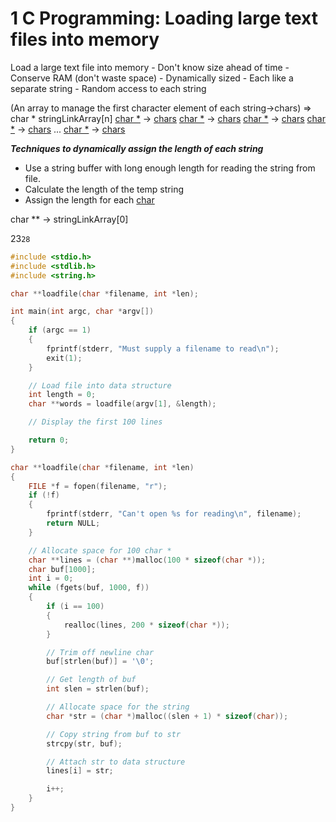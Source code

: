 # 1 C Programming: Loading large text files into memory

Load a large text file into memory
	- Don't know size ahead of time
	- Conserve RAM (don't waste space)
	- Dynamically sized
	- Each like a separate string
	- Random access to each string


(An array to manage the first character element of each string->chars)
=>
char \* stringLinkArray[n]
[char \*](0) -> [chars](string)
[char \*](1) -> [chars](string)
[char \*](2) -> [chars](string)
[char \*](3) -> [chars](string)
...
[char \*](n) -> [chars](string)

***Techniques to dynamically assign the length of each string***
- Use a string buffer with long enough length for reading the string from file.
- Calculate the length of the temp string
- Assign the length for each [char](string)

char \*\* -> stringLinkArray[0]

23`28`

```c
#include <stdio.h>
#include <stdlib.h>
#include <string.h>

char **loadfile(char *filename, int *len);

int main(int argc, char *argv[]) 
{
    if (argc == 1)
    {
        fprintf(stderr, "Must supply a filename to read\n");
        exit(1);
    }

    // Load file into data structure
    int length = 0;
    char **words = loadfile(argv[1], &length);

    // Display the first 100 lines

    return 0;
}

char **loadfile(char *filename, int *len)
{
    FILE *f = fopen(filename, "r");
    if (!f)
    {
        fprintf(stderr, "Can't open %s for reading\n", filename);
        return NULL;
    }

    // Allocate space for 100 char *
    char **lines = (char **)malloc(100 * sizeof(char *));
    char buf[1000];
    int i = 0;
    while (fgets(buf, 1000, f))
    {
        if (i == 100)
        {
            realloc(lines, 200 * sizeof(char *));
        }

        // Trim off newline char
        buf[strlen(buf)] = '\0';

        // Get length of buf
        int slen = strlen(buf);

        // Allocate space for the string
        char *str = (char *)malloc((slen + 1) * sizeof(char));

        // Copy string from buf to str
        strcpy(str, buf);

        // Attach str to data structure
        lines[i] = str;

        i++;
    }
}
```